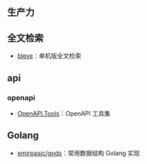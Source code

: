 ## 生产力

## 全文检索
- [bleve](https://github.com/blevesearch/bleve)：单机版全文检索

## api

### openapi
- [OpenAPI.Tools](https://openapi.tools/)：OpenAPI 工具集

## Golang
- [emirpasic/gods](https://github.com/emirpasic/gods)：常用数据结构 Golang 实现
